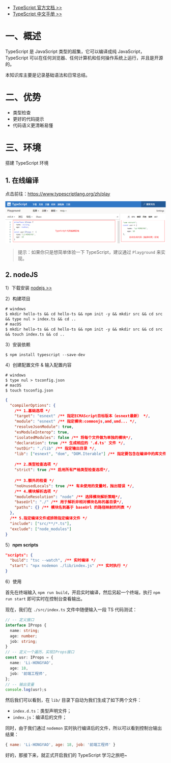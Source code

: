- [TypeScript 官方文档 >>](https://www.typescriptlang.org/)
- [TypeScript 中文手册 >>](https://www.tslang.cn/)

# 一、概述

TypeScript 是 JavaScript 类型的超集，它可以编译成纯 JavaScript，TypeScript 可以在任何浏览器、任何计算机和任何操作系统上运行，并且是开源的。

本知识库主要是记录基础语法和日常总结。

# 二、优势

- 类型检查
- 更好的代码提示
- 代码语义更清晰易懂

# 三、环境

搭建 TypeScript 环境

## 1. 在线编译

点击前往：https://www.typescriptlang.org/zh/play

![](./IMGS/playground.png)

> 提示：如果你只是想简单体验一下 TypeScript，建议通过 `Playground` 来实现。

## 2. nodeJS

1）下载安装 [nodejs >>](https://nodejs.org/zh-cn/)

2）构建项目

```shell
# windows
$ mkdir hello-ts && cd hello-ts && npm init -y && mkdir src && cd src && type nul > index.ts && cd ..
# macOS
$ mkdir hello-ts && cd hello-ts && npm init -y && mkdir src && cd src && touch index.ts && cd ..
```

3）安装依赖

```shell
$ npm install typescript --save-dev
```

4）创建配置文件 & 输入配置内容

```shell
# windows
$ type nul > tsconfig.json
# macOS
$ touch tsconfig.json
```

```json
{
  "compilerOptions": {
    /** 1.基础选项 */
    "target": "esnext" /** 指定ECMAScript目标版本（esnext最新） */,
    "module": "esnext" /** 指定模块:commonjs,amd,umd... */,
    "resolveJsonModule": true,
    "esModuleInterop": true,
    "isolatedModules": false /** 将每个文件做为单独的模块*/,
    "declaration": true /** 生成相应的 '.d.ts' 文件 */,
    "outDir": "./lib" /** 指定输出目录 */,
    "lib": ["esnext", "dom", "DOM.Iterable"] /** 指定要包含在编译中的库文件*/,

    /** 2.类型检查选项 */
    "strict": true /** 启用所有严格类型检查选项*/,

    /** 3.额外的检查 */
    "noUnusedLocals": true /** 有未使用的变量时，抛出错误 */,
    /** 4.模块解析选项 */
    "moduleResolution": "node" /** 选择模块解析策略*/,
    "baseUrl": "./" /** 用于解析非相对模块名称的基目录*/,
    "paths": {} /** 模块名到基于 baseUrl 的路径映射的列表 */
  },
  /** 5.指定编译文件或排除指定编译文件 */
  "include": ["src/**/*.ts"],
  "exclude": ["node_modules"]
}
```

5）**npm scripts**

```json
"scripts": {
  "build": "tsc --watch", /** 实时编译 */
  "start": "npx nodemon ./lib/index.js" /** 实时执行 */
}
```

6）使用

首先在终端输入 `npm run build`，开启实时编译，然后另起一个终端，执行 `npm run start` 即可实时在控制台查看输出。

现在，我们在 `./src/index.ts`  文件中随便输入一段 TS 代码测试：

```typescript
// -- 定义接口
interface IProps {
  name: string;
  age: number;
  job: string;
}
// -- 定义一个遍历，实现IProps接口
const usr: IProps = {
  name: 'Li-HONGYAO',
  age: 18,
  job: '前端工程师',
};
// -- 输出变量
console.log(usr);s
```

然后我们可以看到，在 `lib/` 目录下自动为我们生成了如下两个文件：

- `index.d.ts`：类型声明文件；
- `index.js`：编译后的文件；

同时，由于我们通过 `nodemon` 实时执行编译后的文件，所以可以看到控制台输出结果：

```javascript
{ name: 'Li-HONGYAO', age: 18, job: '前端工程师' }
```

好的，那接下来，就正式开启我们的 TypeScript 学习之旅吧~


